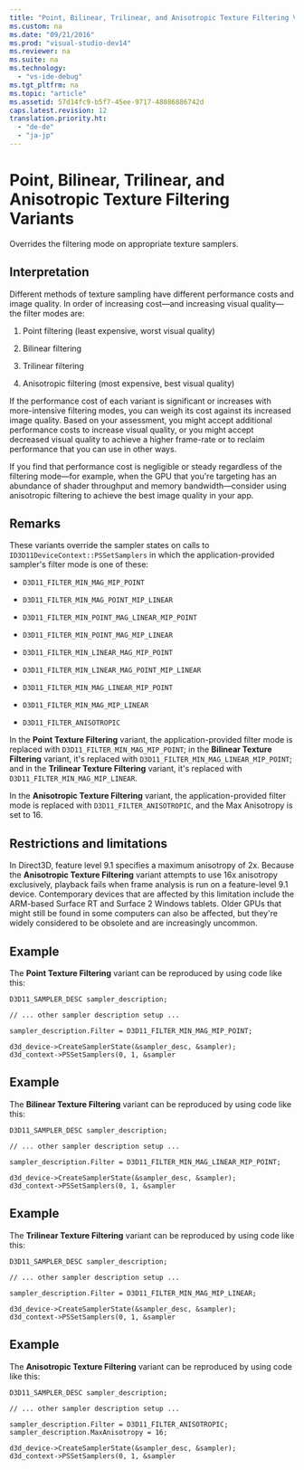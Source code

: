 ```yaml
---
title: "Point, Bilinear, Trilinear, and Anisotropic Texture Filtering Variants"
ms.custom: na
ms.date: "09/21/2016"
ms.prod: "visual-studio-dev14"
ms.reviewer: na
ms.suite: na
ms.technology: 
  - "vs-ide-debug"
ms.tgt_pltfrm: na
ms.topic: "article"
ms.assetid: 57d14fc9-b5f7-45ee-9717-48086886742d
caps.latest.revision: 12
translation.priority.ht: 
  - "de-de"
  - "ja-jp"
---
```

# Point, Bilinear, Trilinear, and Anisotropic Texture Filtering Variants
Overrides the filtering mode on appropriate texture samplers.  
  
## Interpretation  
 Different methods of texture sampling have different performance costs and image quality. In order of increasing cost—and increasing visual quality—the filter modes are:  
  
1.  Point filtering (least expensive, worst visual quality)  
  
2.  Bilinear filtering  
  
3.  Trilinear filtering  
  
4.  Anisotropic filtering (most expensive, best visual quality)  
  
 If the performance cost of each variant is significant or increases with more-intensive filtering modes, you can weigh its cost against its increased image quality. Based on your assessment, you might accept additional performance costs to increase visual quality, or you might accept decreased visual quality to achieve a higher frame-rate or to reclaim performance that you can use in other ways.  
  
 If you find that performance cost is negligible or steady regardless of the filtering mode—for example, when the GPU that you're targeting has an abundance of shader throughput and memory bandwidth—consider using anisotropic filtering to achieve the best image quality in your app.  
  
## Remarks  
 These variants override the sampler states on calls to `ID3D11DeviceContext::PSSetSamplers` in which the application-provided sampler's filter mode is one of these:  
  
-   `D3D11_FILTER_MIN_MAG_MIP_POINT`  
  
-   `D3D11_FILTER_MIN_MAG_POINT_MIP_LINEAR`  
  
-   `D3D11_FILTER_MIN_POINT_MAG_LINEAR_MIP_POINT`  
  
-   `D3D11_FILTER_MIN_POINT_MAG_MIP_LINEAR`  
  
-   `D3D11_FILTER_MIN_LINEAR_MAG_MIP_POINT`  
  
-   `D3D11_FILTER_MIN_LINEAR_MAG_POINT_MIP_LINEAR`  
  
-   `D3D11_FILTER_MIN_MAG_LINEAR_MIP_POINT`  
  
-   `D3D11_FILTER_MIN_MAG_MIP_LINEAR`  
  
-   `D3D11_FILTER_ANISOTROPIC`  
  
 In the **Point Texture Filtering** variant, the application-provided filter mode is replaced with `D3D11_FILTER_MIN_MAG_MIP_POINT`; in the **Bilinear Texture Filtering** variant, it's replaced with `D3D11_FILTER_MIN_MAG_LINEAR_MIP_POINT`; and in the **Trilinear Texture Filtering** variant, it's replaced with `D3D11_FILTER_MIN_MAG_MIP_LINEAR`.  
  
 In the **Anisotropic Texture Filtering** variant, the application-provided filter mode is replaced with `D3D11_FILTER_ANISOTROPIC`, and the Max Anisotropy is set to 16.  
  
## Restrictions and limitations  
 In Direct3D, feature level 9.1 specifies a maximum anisotropy of 2x. Because the **Anisotropic Texture Filtering** variant attempts to use 16x anisotropy exclusively, playback fails when frame analysis is run on a feature-level 9.1 device. Contemporary devices that are affected by this limitation include the ARM-based Surface RT and Surface 2 Windows tablets. Older GPUs that might still be found in some computers can also be affected, but they're widely considered to be obsolete and are increasingly uncommon.  
  
## Example  
 The **Point Texture Filtering** variant can be reproduced by using code like this:  
  
```  
D3D11_SAMPLER_DESC sampler_description;  
  
// ... other sampler description setup ...  
  
sampler_description.Filter = D3D11_FILTER_MIN_MAG_MIP_POINT;  
  
d3d_device->CreateSamplerState(&sampler_desc, &sampler);  
d3d_context->PSSetSamplers(0, 1, &sampler  
```  
  
## Example  
 The **Bilinear Texture Filtering** variant can be reproduced by using code like this:  
  
```  
D3D11_SAMPLER_DESC sampler_description;   
  
// ... other sampler description setup ...  
  
sampler_description.Filter = D3D11_FILTER_MIN_MAG_LINEAR_MIP_POINT;  
  
d3d_device->CreateSamplerState(&sampler_desc, &sampler);  
d3d_context->PSSetSamplers(0, 1, &sampler  
```  
  
## Example  
 The **Trilinear Texture Filtering** variant can be reproduced by using code like this:  
  
```  
D3D11_SAMPLER_DESC sampler_description;   
  
// ... other sampler description setup ...  
  
sampler_description.Filter = D3D11_FILTER_MIN_MAG_MIP_LINEAR;  
  
d3d_device->CreateSamplerState(&sampler_desc, &sampler);  
d3d_context->PSSetSamplers(0, 1, &sampler  
```  
  
## Example  
 The **Anisotropic Texture Filtering** variant can be reproduced by using code like this:  
  
```  
D3D11_SAMPLER_DESC sampler_description;   
  
// ... other sampler description setup ...  
  
sampler_description.Filter = D3D11_FILTER_ANISOTROPIC;  
sampler_description.MaxAnisotropy = 16;  
  
d3d_device->CreateSamplerState(&sampler_desc, &sampler);  
d3d_context->PSSetSamplers(0, 1, &sampler  
```